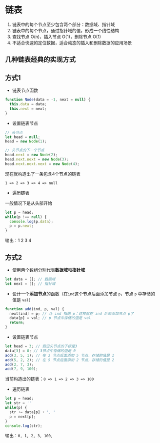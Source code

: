 # 链表

1. 链表中的每个节点至少包含两个部分：数据域、指针域
2. 链表中的每个节点，通过指针域的值，形成一个线性结构
3. 查找节点 O(n)，插入节点 O(1)，删除节点 O(1)
4. 不适合快速的定位数据，适合动态的插入和删除数据的应用场景



## 几种链表经典的实现方式

## 方式1

- 链表节点函数

```js
function Node(data = -1, next = null) {
  this.data = data;
  this.next = next;
}
```

- 设置链表节点

```js
// 头节点
let head = null;
head = new Node(1);

// 头节点的下一个节点
head.next = new Node(2);
head.next.next = new Node(3);
head.next.next.next = new Node(4);
```

现在就构造出了一条包含4个节点的链表

`1 => 2 => 3 => 4 => null`



- 遍历链表

一般情况下是从头部开始

```js
let p = head;
while(p !== null) {
  console.log(p.data);
  p = p.next;
}
```

输出：1 2 3 4 



## 方式2

- 使用两个数组分别代表**数据域**和**指针域**

```js
let data = []; // 数据域
let next = []; // 指针域
```

- 设计一个**添加节点**的函数（在`ind`这个节点后面添加节点 `p`，节点 `p` 中存储的值是 `val`）

```js
function add(ind, p, val) {
  next[ind] = p; // 让 ind 指向 p：这样就在 ind 后面添加节点 p了
  data[p] = val; // p 节点中存储的值是 val
  return;
}
```

- 设置链表节点

```js
let head = 3; // 假设头节点的下标是3
data[3] = 0; // 3节点中存储的值是 0
add(3, 5, 1); // 在 3 节点后面添加 5 节点，存储的值是 1
add(5, 2, 2); // 在 5 节点后面添加 2 节点，存储的值是 2
add(2, 7, 3);
add(7, 9, 100);
```

当前构造出的链表：`0 => 1 => 2 => 3 => 100`

- 遍历链表


```js
let p = head;
let str = ''
while(p) {
  str += data[p] + ', '
  p = next[p];
}
console.log(str);
```

输出：`0, 1, 2, 3, 100,`













